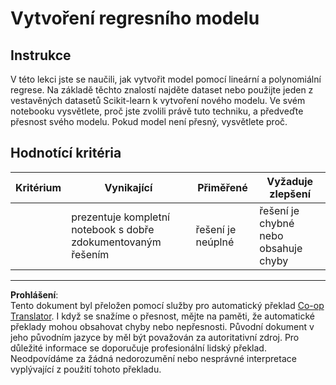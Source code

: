 <!--
CO_OP_TRANSLATOR_METADATA:
{
  "original_hash": "cc471fa89c293bc735dd3a9a0fb79b1b",
  "translation_date": "2025-09-04T23:26:10+00:00",
  "source_file": "2-Regression/3-Linear/assignment.md",
  "language_code": "cs"
}
-->
# Vytvoření regresního modelu

## Instrukce

V této lekci jste se naučili, jak vytvořit model pomocí lineární a polynomiální regrese. Na základě těchto znalostí najděte dataset nebo použijte jeden z vestavěných datasetů Scikit-learn k vytvoření nového modelu. Ve svém notebooku vysvětlete, proč jste zvolili právě tuto techniku, a předveďte přesnost svého modelu. Pokud model není přesný, vysvětlete proč.

## Hodnotící kritéria

| Kritérium | Vynikající                                                  | Přiměřené                 | Vyžaduje zlepšení              |
| --------- | ----------------------------------------------------------- | ------------------------- | ------------------------------ |
|           | prezentuje kompletní notebook s dobře zdokumentovaným řešením | řešení je neúplné         | řešení je chybné nebo obsahuje chyby |

---

**Prohlášení**:  
Tento dokument byl přeložen pomocí služby pro automatický překlad [Co-op Translator](https://github.com/Azure/co-op-translator). I když se snažíme o přesnost, mějte na paměti, že automatické překlady mohou obsahovat chyby nebo nepřesnosti. Původní dokument v jeho původním jazyce by měl být považován za autoritativní zdroj. Pro důležité informace se doporučuje profesionální lidský překlad. Neodpovídáme za žádná nedorozumění nebo nesprávné interpretace vyplývající z použití tohoto překladu.